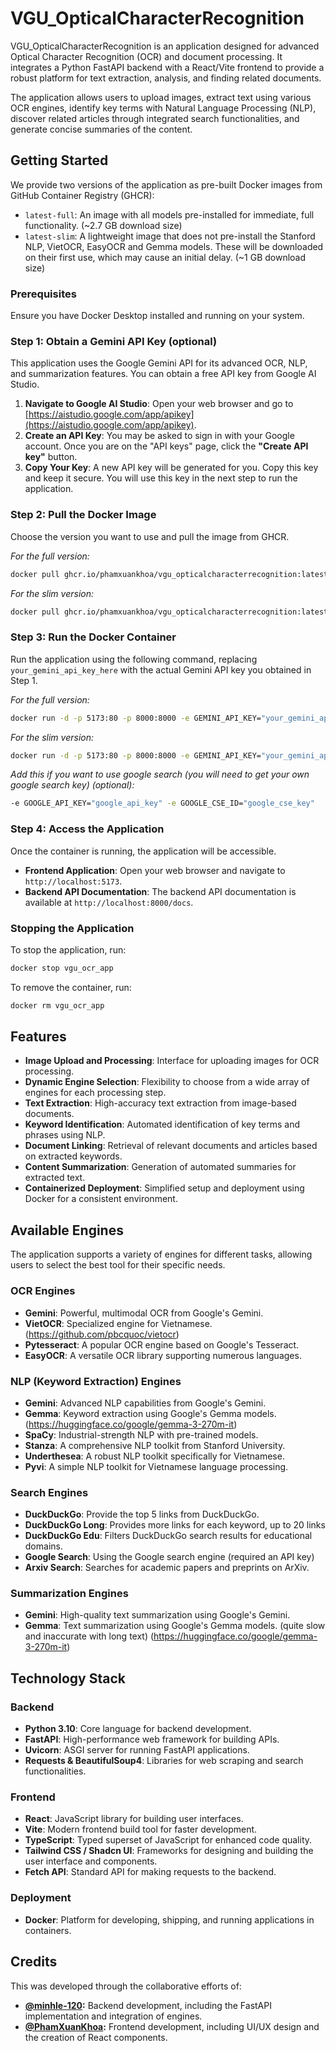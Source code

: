 # VGU_OpticalCharacterRecognition

VGU_OpticalCharacterRecognition is an application designed for advanced Optical Character Recognition (OCR) and document processing. It integrates a Python FastAPI backend with a React/Vite frontend to provide a robust platform for text extraction, analysis, and finding related documents.

The application allows users to upload images, extract text using various OCR engines, identify key terms with Natural Language Processing (NLP), discover related articles through integrated search functionalities, and generate concise summaries of the content.

## Getting Started

We provide two versions of the application as pre-built Docker images from GitHub Container Registry (GHCR):

*   `latest-full`: An image with all models pre-installed for immediate, full functionality. (~2.7 GB download size)
*   `latest-slim`: A lightweight image that does not pre-install the Stanford NLP, VietOCR,  EasyOCR and Gemma models. These will be downloaded on their first use, which may cause an initial delay. (~1 GB download size)

### **Prerequisites**

Ensure you have Docker Desktop installed and running on your system.

### **Step 1: Obtain a Gemini API Key (optional)**

This application uses the Google Gemini API for its advanced OCR, NLP, and summarization features. You can obtain a free API key from Google AI Studio.

1.  **Navigate to Google AI Studio**: Open your web browser and go to [https://aistudio.google.com/app/apikey](https://aistudio.google.com/app/apikey).
2.  **Create an API Key**: You may be asked to sign in with your Google account. Once you are on the "API keys" page, click the **"Create API key"** button.
3.  **Copy Your Key**: A new API key will be generated for you. Copy this key and keep it secure. You will use this key in the next step to run the application.

### **Step 2: Pull the Docker Image**

Choose the version you want to use and pull the image from GHCR.

*For the full version:*
```bash
docker pull ghcr.io/phamxuankhoa/vgu_opticalcharacterrecognition:latest-full
```

*For the slim version:*
```bash
docker pull ghcr.io/phamxuankhoa/vgu_opticalcharacterrecognition:latest-slim
```

### **Step 3: Run the Docker Container**

Run the application using the following command, replacing `your_gemini_api_key_here` with the actual Gemini API key you obtained in Step 1.

*For the full version:*
```bash
docker run -d -p 5173:80 -p 8000:8000 -e GEMINI_API_KEY="your_gemini_api_key_here" --name vgu_ocr_app ghcr.io/phamxuankhoa/vgu_opticalcharacterrecognition:latest-full
```

*For the slim version:*
```bash
docker run -d -p 5173:80 -p 8000:8000 -e GEMINI_API_KEY="your_gemini_api_key_here" --name vgu_ocr_app ghcr.io/phamxuankhoa/vgu_opticalcharacterrecognition:latest-slim
```

*Add this if you want to use google search (you will need to get your own google search key) (optional):*
```bash
-e GOOGLE_API_KEY="google_api_key" -e GOOGLE_CSE_ID="google_cse_key"
```

### **Step 4: Access the Application**

Once the container is running, the application will be accessible.

*   **Frontend Application**: Open your web browser and navigate to `http://localhost:5173`.
*   **Backend API Documentation**: The backend API documentation is available at `http://localhost:8000/docs`.

### **Stopping the Application**

To stop the application, run:

```bash
docker stop vgu_ocr_app
```

To remove the container, run:

```bash
docker rm vgu_ocr_app
```

## Features

*   **Image Upload and Processing**: Interface for uploading images for OCR processing.
*   **Dynamic Engine Selection**: Flexibility to choose from a wide array of engines for each processing step.
*   **Text Extraction**: High-accuracy text extraction from image-based documents.
*   **Keyword Identification**: Automated identification of key terms and phrases using NLP.
*   **Document Linking**: Retrieval of relevant documents and articles based on extracted keywords.
*   **Content Summarization**: Generation of automated summaries for extracted text.
*   **Containerized Deployment**: Simplified setup and deployment using Docker for a consistent environment.

## Available Engines

The application supports a variety of engines for different tasks, allowing users to select the best tool for their specific needs.

### **OCR Engines**
*   **Gemini**: Powerful, multimodal OCR from Google's Gemini.
*   **VietOCR**: Specialized engine for Vietnamese. (https://github.com/pbcquoc/vietocr)
*   **Pytesseract**: A popular OCR engine based on Google's Tesseract.
*   **EasyOCR**: A versatile OCR library supporting numerous languages.

### **NLP (Keyword Extraction) Engines**
*   **Gemini**: Advanced NLP capabilities from Google's Gemini.
*   **Gemma**: Keyword extraction using Google's Gemma models. (https://huggingface.co/google/gemma-3-270m-it)
*   **SpaCy**: Industrial-strength NLP with pre-trained models.
*   **Stanza**: A comprehensive NLP toolkit from Stanford University.
*   **Underthesea**: A robust NLP toolkit specifically for Vietnamese.
*   **Pyvi**: A simple NLP toolkit for Vietnamese language processing.

### **Search Engines**
*   **DuckDuckGo**: Provide the top 5 links from DuckDuckGo.
*   **DuckDuckGo Long**: Provides more links for each keyword, up to 20 links
*   **DuckDuckGo Edu**: Filters DuckDuckGo search results for educational domains.
*   **Google Search**: Using the Google search engine (required an API key)
*   **Arxiv Search**: Searches for academic papers and preprints on ArXiv.

### **Summarization Engines**
*   **Gemini**: High-quality text summarization using Google's Gemini.
*   **Gemma**: Text summarization using Google's Gemma models. (quite slow and inaccurate with long text) (https://huggingface.co/google/gemma-3-270m-it)

## Technology Stack

### **Backend**
*   **Python 3.10**: Core language for backend development.
*   **FastAPI**: High-performance web framework for building APIs.
*   **Uvicorn**: ASGI server for running FastAPI applications.
*   **Requests & BeautifulSoup4**: Libraries for web scraping and search functionalities.

### **Frontend**
*   **React**: JavaScript library for building user interfaces.
*   **Vite**: Modern frontend build tool for faster development.
*   **TypeScript**: Typed superset of JavaScript for enhanced code quality.
*   **Tailwind CSS / Shadcn UI**: Frameworks for designing and building the user interface and components.
*   **Fetch API**: Standard API for making requests to the backend.

### **Deployment**
*   **Docker**: Platform for developing, shipping, and running applications in containers.

## Credits

This was developed through the collaborative efforts of:

*   **[@minhle-120](https://github.com/minhle-120):** Backend development, including the FastAPI implementation and integration of engines.
*   **[@PhamXuanKhoa](https://www.github.com/PhamXuanKhoa):** Frontend development, including UI/UX design and the creation of React components.
